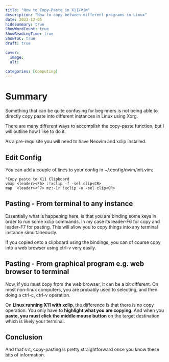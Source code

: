 ```yaml
---
title: "How to Copy-Paste in X11/Vim"
description: "How to copy between different programs in Linux"
date: 2023-12-05
hideSummary: true
ShowWordCount: true
ShowReadingTime: true
ShowToC: true
draft: true

cover:
  image: 
  alt: 

categories: [Computing]
---
```


# Summary
Something that can be quite confusing for beginners is not being able to directly copy paste into different instances in Linux using Xorg. 

There are many different ways to accomplish the copy-paste function, but I will outline how I like to do it.

As a pre-requisite you will need to have Neovim and xclip installed.

## Edit Config

You can add a couple of lines to your config in ~/.config/nvim/init.vim:

```config
"Copy paste to X11 Clipboard
vmap <leader><F6> :!xclip -f -sel clip<CR>
map  <leader><F7> mz:-1r !xclip -o -sel clip<CR>
```

## Pasting - From terminal to any instance

Essentially what is happening here, is that you are binding some keys in order to run some xclip commands. In my case its leader-F6 for copy and leader-F7 for pasting. This will allow you to copy things into any terminal instance simultaneously.

If you copied onto a clipboard using the bindings, you can of course copy into a web browser using ctrl-v very easily.

## Pasting - From graphical program e.g. web browser to terminal

Now, if you must copy from the web browser, it can be a bit different. On most non-linux computers, you are probably used to selecting, and then doing a ctrl-c, ctrl-v operation.

On **Linux running X11 with xclip**, the difference is that there is no copy operation. You only have to **highlight what you are copying**. And when you **paste, you must click the middle mouse button** on the target destination which is likely your terminal.

## Conclusion

And that's it, copy-pasting is pretty straightforward once you know these bits of information.




